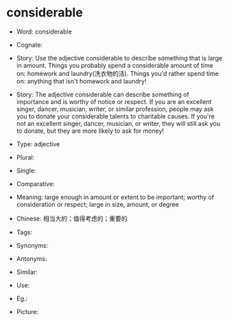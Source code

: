 # considerable

- Word: considerable
- Cognate: 
- Story: Use the adjective considerable to describe something that is large in amount. Things you probably spend a considerable amount of time on: homework and laundry(洗衣物的活). Things you'd rather spend time on: anything that isn't homework and laundry!
- Story: The adjective considerable can describe something of importance and is worthy of notice or respect. If you are an excellent singer, dancer, musician, writer, or similar profession, people may ask you to donate your considerable talents to charitable causes. If you're not an excellent singer, dancer, musician, or writer, they will still ask you to donate, but they are more likely to ask for money!

- Type: adjective
- Plural: 
- Single: 
- Comparative: 
- Meaning: large enough in amount or extent to be important; worthy of consideration or respect; large in size, amount, or degree
- Chinese: 相当大的；值得考虑的；重要的
- Tags: 
- Synonyms: 
- Antonyms: 
- Similar: 
- Use: 
- Eg.: 
- Picture: 

